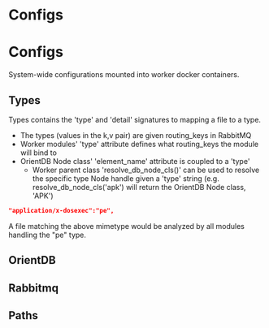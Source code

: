# Configs

# Configs

System-wide configurations mounted into worker docker containers.

## Types

Types contains the 'type' and 'detail' signatures to mapping a file to a type. 
* The types (values in the k,v pair) are given routing_keys in RabbitMQ
* Worker modules' 'type' attribute defines what routing_keys the module will bind to
* OrientDB Node class' 'element_name' attribute is coupled to a 'type'
    * Worker parent class 'resolve_db_node_cls()' can be used to resolve the specific type Node handle
    given a 'type' string (e.g. resolve_db_node_cls('apk') will return the OrientDB Node class, 'APK')

```json
"application/x-dosexec":"pe",
```

A file matching the above mimetype would be analyzed by all modules handling the "pe" type.

## OrientDB

## Rabbitmq

## Paths
